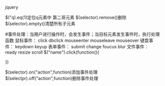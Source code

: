 jquery

$("q).eq(1)定位q元素中 第二哥元素
$(selector).remove()删除
$(selector).empty()清楚所有子元素

#事件处理：当用户进行操作时，会发生事件；当目标元素发生事件时，执行处理函数
鼠标事件：
click
dbclick
mouseenter
mouseleave
mouseover
键盘事件：
keydown
keyup
表单事件：
submit
change
foucus
blur
文件事件：
ready
resize
scroll
$("name").click(function(){
    
})

$(selector).on("action",function)添加事件处理
$(selectpr).off("action",function)删除事件处理